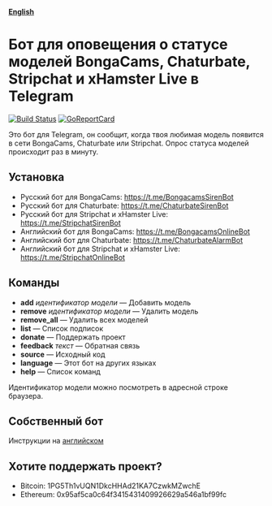 __[English](README.en.md)__

Бот для оповещения о статусе моделей BongaCams, Chaturbate, Stripchat и xHamster Live в Telegram
================================================================================================

[![Build Status](https://travis-ci.org/bcmk/siren.png)](https://travis-ci.org/bcmk/siren)
[![GoReportCard](http://goreportcard.com/badge/bcmk/siren)](http://goreportcard.com/report/bcmk/siren)

Это бот для Telegram, он сообщит, когда твоя любимая модель появится в сети BongaCams, Chaturbate или Stripchat.
Опрос статуса моделей происходит раз в минуту.

Установка
---------

* Русский бот для BongaCams: https://t.me/BongacamsSirenBot
* Русский бот для Chaturbate: https://t.me/ChaturbateSirenBot
* Русский бот для Stripchat и xHamster Live: https://t.me/StripchatSirenBot
* Английский бот для BongaCams: https://t.me/BongacamsOnlineBot
* Английский бот для Chaturbate: https://t.me/ChaturbateAlarmBot
* Английский бот для Stripchat и xHamster Live: https://t.me/StripchatOnlineBot

Команды
-------

* __add__ _идентификатор модели_ — Добавить модель
* __remove__ _идентификатор модели_ — Удалить модель
* __remove_all__ — Удалить всех моделей
* __list__ — Список подписок
* __donate__ — Поддержать проект
* __feedback__ _текст_ — Обратная связь
* __source__ — Исходный код
* __language__ — Этот бот на других языках
* __help__ — Список команд

Идентификатор модели можно посмотреть в адресной строке браузера.

Собственный бот
---------------

Инструкции на [английском](README.en.md)

Хотите поддержать проект?
-------------------------

* Bitcoin: 1PG5Th1vUQN1DkcHHAd21KA7CzwkMZwchE
* Ethereum: 0x95af5ca0c64f3415431409926629a546a1bf99fc
